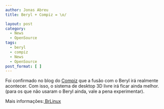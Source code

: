 ```yaml
---
author: Jonas Abreu
title: Beryl + Compiz = \o/

layout: post
category:
  - News
  - OpenSource
tags:
  - beryl
  - compiz
  - News
  - OpenSource
post_format: [ ]
---
```

Foi confirmado no blog do [Compiz][1] que a fusão com o Beryl irá realmente acontecer. Com isso, o sistema de desktop 3D livre irá ficar ainda melhor. (para os que não usaram o Beryl ainda, vale a pena experimentar).

Mais informações:[ BrLinux][2] 














 [1]: http://compiz.blogspot.com/2007/04/official-announcement-of-merge.html
 [2]: http://br-linux.org/linux/desktop-3d-beryl-e-compiz-vao-mesmo-se-unir#comment-63149





